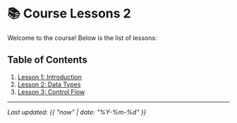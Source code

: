 # 📚 Course Lessons 2

Welcome to the course! Below is the list of lessons:

## Table of Contents

1. [Lesson 1: Introduction](https://bbdev18.github.io/practical_arabic_grammer/lesson1.md)
2. [Lesson 2: Data Types](https://bbdev18.github.io/practical_arabic_grammer/lesson2.md)
3. [Lesson 3: Control Flow](https://bbdev18.github.io/practical_arabic_grammer/lesson3.md)

---

_Last updated: {{ "now" | date: "%Y-%m-%d" }}_
